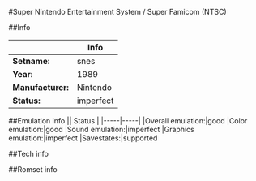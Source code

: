 #Super Nintendo Entertainment System / Super Famicom (NTSC)

##Info

||Info|
|-----|-----|
|**Setname:**|snes
|**Year:**|1989
|**Manufacturer:**|Nintendo
|**Status:**|imperfect

##Emulation info
|| Status |
|-----|-----|
|Overall emulation:|good
|Color emulation:|good
|Sound emulation:|imperfect
|Graphics emulation:|imperfect
|Savestates:|supported

##Tech info

##Romset info

<!--- START OF EDITED COMMENT DO NOT TOUCH TEXT ABOVE-->
